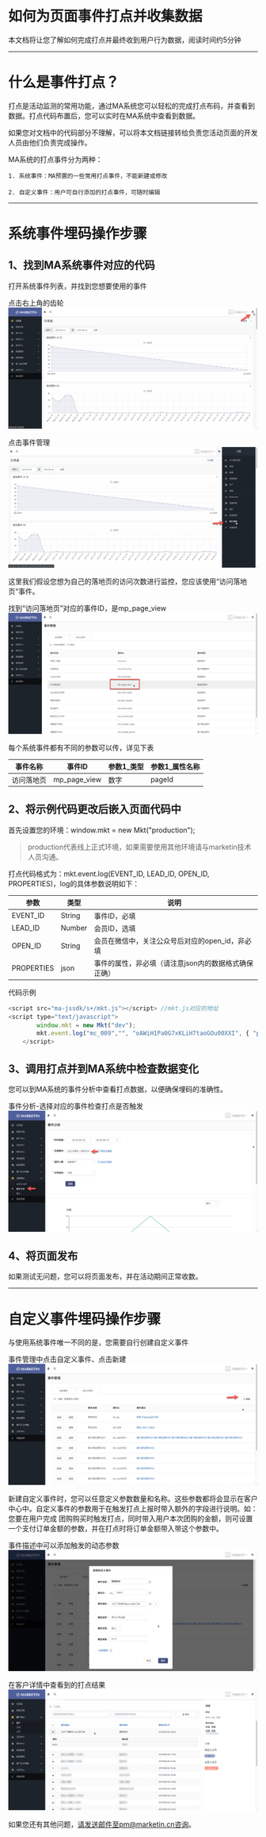 
# 如何为页面事件打点并收集数据

本文档将让您了解如何完成打点并最终收到用户行为数据，阅读时间约5分钟

---
# 什么是事件打点？

打点是活动监测的常用功能，通过MA系统您可以轻松的完成打点布码，并查看到数据。打点代码布置后，您可以实时在MA系统中查看到数据。

如果您对文档中的代码部分不理解，可以将本文档链接转给负责您活动页面的开发人员由他们负责完成操作。

MA系统的打点事件分为两种：

    1. 系统事件：MA预置的一些常用打点事件，不能新建或修改
    
    2. 自定义事件：用户可自行添加的打点事件，可随时编辑

---
# 系统事件埋码操作步骤

## 1、找到MA系统事件对应的代码
打开系统事件列表，并找到您想要使用的事件

点击右上角的齿轮
![图1](image1.png)

点击事件管理
![图2](image2.png)

这里我们假设您想为自己的落地页的访问次数进行监控，您应该使用“访问落地页“事件。

找到“访问落地页”对应的事件ID，是mp_page_view
![图3](image3.png)

每个系统事件都有不同的参数可以传，详见下表

事件名称|事件ID|参数1_类型|参数1_属性名称
-|-|-|-
访问落地页|mp_page_view|数字|pageId

## 2、将示例代码更改后嵌入页面代码中
首先设置您的环境：window.mkt = new Mkt("production"); 

>production代表线上正式环境，如果需要使用其他环境请与marketin技术人员沟通。

打点代码格式为：mkt.event.log(EVENT_ID, LEAD_ID, OPEN_ID, PROPERTIES)，log的具体参数说明如下：

参数|类型|说明
-|-|-
EVENT_ID|String|事件ID，必填
LEAD_ID|Number|会员ID，选填
OPEN_ID|String|会员在微信中，关注公众号后对应的open_id，非必填
PROPERTIES|json|事件的属性，非必填（请注意json内的数据格式确保正确）

代码示例
```js
<script src="ma-jssdk/s+/mkt.js"></script> //mkt.js对应的地址
<script type="text/javascript">
		window.mkt = new Mkt("dev");
		mkt.event.log("mc_009","", "oAWiH1Pa0G7xKLiH7taoGOu00XXI", { "p1": "文本参数", "p2": 123098 });
	</script>
```
## 3、调用打点并到MA系统中检查数据变化
您可以到MA系统的事件分析中查看打点数据，以便确保埋码的准确性。

事件分析-选择对应的事件检查打点是否触发
![图4](image4.png)

## 4、将页面发布
如果测试无问题，您可以将页面发布，并在活动期间正常收数。

---
# 自定义事件埋码操作步骤
与使用系统事件唯一不同的是，您需要自行创建自定义事件

事件管理中点击自定义事件、点击新建
![图5](image5.png)

新建自定义事件时，您可以任意定义参数数量和名称。这些参数都将会显示在客户中心中。自定义事件的参数用于在触发打点上报时带入额外的字段进行说明。如：您要在用户完成
团购购买时触发打点，同时带入用户本次团购的金额，则可设置一个支付订单金额的参数，并在打点时将订单金额带入带这个参数中。

事件描述中可以添加触发的动态参数
![图6](image6.png)

在客户详情中查看到的打点结果
 ![图7](image7.png)

如果您还有其他问题，请发送邮件至pm@marketin.cn咨询。






